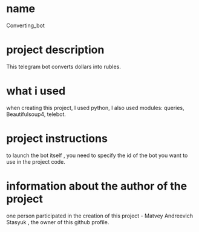 # name
Converting_bot

# project description
This telegram bot converts dollars into rubles.

# what i used
when creating this project, I used python, I also used modules: queries, Beautifulsoup4, telebot.

# project instructions
to launch the bot itself , you need to specify the id of the bot you want to use in the project code.

# information about the author of the project
one person participated in the creation of this project - Matvey Andreevich Stasyuk , the owner of this github profile.
